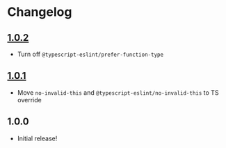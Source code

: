 # Changelog

[//]: # (>>   The order of list items should be: Critical/Fixes, New, Update, Remove, Underpinnings   <<)

[//]: # (>>   ## [UNRELEASED]https://github.com/roydukkey/codereview:repo/compare/v1.0.2...master     <<)

## [1.0.2](https://github.com/roydukkey/codereview:repo/compare/v1.0.1...v1.0.2)

* Turn off `@typescript-eslint/prefer-function-type`

## [1.0.1](https://github.com/roydukkey/codereview:repo/compare/v1.0.0...v1.0.1)

* Move `no-invalid-this` and `@typescript-eslint/no-invalid-this` to TS override

## 1.0.0

* Initial release!
